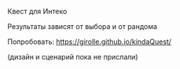 Квест для Интеко <p></p>
Результаты зависят от выбора и от рандома<p></p>
Попробовать: https://girolle.github.io/kindaQuest/<p></p>
(дизайн и сценарий пока не прислали)
